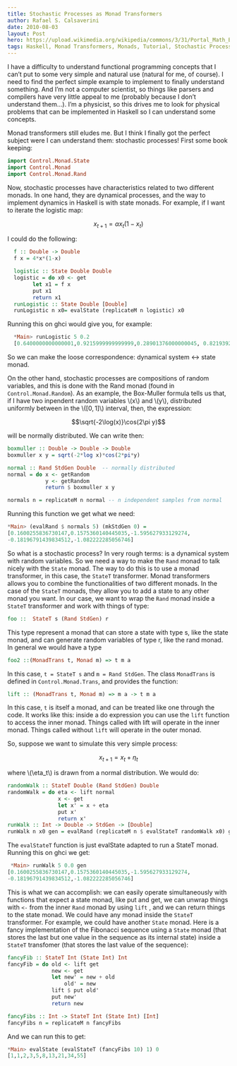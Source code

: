 ```yaml
---
title: Stochastic Processes as Monad Transformers
author: Rafael S. Calsaverini
date: 2010-08-03
layout: Post
hero: https://upload.wikimedia.org/wikipedia/commons/3/31/Portal_Math_Banner_Background_ka.jpg
tags: Haskell, Monad Transformers, Monads, Tutorial, Stochastic Processes
---
```


I have a difficulty to understand functional programming concepts that I can’t put to some very simple and natural use (natural for me, of course). I need to find the perfect simple example to implement to finally understand something. And I’m not a computer scientist, so things like parsers and compilers have very little appeal to me (probably because I don’t understand them…). I’m a physicist, so this drives me to look for physical problems that can be implemented in Haskell so I can understand some concepts.


Monad transformers still eludes me. But I think I finally got the perfect subject were I can understand them: stochastic processes! First some book keeping:

```haskell
import Control.Monad.State
import Control.Monad
import Control.Monad.Rand
```

Now, stochastic processes have characteristics related to two different monads. In one hand, they are dynamical processes, and the way to implement dynamics in Haskell is with state monads. For example, if I want to iterate the logistic map:

$$x_{t+1} = \alpha x_t\left(1-x_t\right)$$

I could do the following:

```haskell
  f :: Double -> Double
  f x = 4*x*(1-x)

  logistic :: State Double Double
  logistic = do x0 <- get
        let x1 = f x
        put x1
        return x1
  runLogistic :: State Double [Double]
  runLogistic n x0= evalState (replicateM n logistic) x0
```

Running this on ghci would give you, for example:

```haskell
  *Main> runLogistic 5 0.2
  [0.6400000000000001,0.9215999999999999,0.28901376000000045, 0.8219392261226504,0.5854205387341]
```

So we can make the loose correspondence: dynamical system ↔ state monad.

On the other hand, stochastic processes are compositions of random variables, and this is done with the Rand monad (found in `Control.Monad.Random`). As an example, the Box-Muller formula tells us that, if I have two inpendent random variables \\(x\\) and \\(y\\), distributed uniformly between in the \\([0, 1]\\) interval, then, the expression:

$$\sqrt{-2\log(x)}\cos(2\pi y)$$

will be normally distributed. We can write then:

```haskell
boxmuller :: Double -> Double -> Double
boxmuller x y = sqrt(-2*log x)*cos(2*pi*y)

normal :: Rand StdGen Double  -- normally distributed
normal = do x <- getRandom
            y <- getRandom
            return $ boxmuller x y

normals n = replicateM n normal -- n independent samples from normal
```

Running this function we get what we need:

```haskell
*Main> (evalRand $ normals 5) (mkStdGen 0) =
[0.1600255836730147,0.1575360140445035,-1.595627933129274,
-0.18196791439834512,-1.082222285056746]
```

So what is a stochastic process? In very rough terms: is a dynamical system with random variables. So we need a way to make the `Rand` monad to talk nicely with the `State` monad. The way to do this is to use a monad transformer, in this case, the `StateT` transformer. Monad transformers allows you to combine the functionalities of two different monads. In the case of the `StateT` monads, they allow you to add a state to any other monad you want. In our case, we want to wrap the `Rand` monad inside a `StateT` transformer and work with things of type:

```haskell
foo ::  StateT s (Rand StdGen) r
```

This type represent a monad that can store a state with type s, like the state monad, and can generate random variables of type r, like the rand monad. In general we would have a type

```haskell
foo2 ::(MonadTrans t, Monad m) => t m a
```

In this case, `t = StateT s` and `m = Rand StdGen`. The class `MonadTrans` is defined in `Control.Monad.Trans`, and provides the function:

```haskell
lift :: (MonadTrans t, Monad m) => m a -> t m a
```

In this case, `t` is itself a monad, and can be treated like one through the code. It works like this: inside a do expression you can use the `lift` function to access the inner monad. Things called with lift will operate in the inner monad. Things called without `lift` will operate in the outer monad.

So, suppose we want to simulate this very simple process:

$$x_{t+1} = x_t + \eta_t$$


where \\(\eta_t\\) is drawn from a normal distribution. We would do:

```haskell
randomWalk :: StateT Double (Rand StdGen) Double
randomWalk = do eta <- lift normal
                x <- get
                let x' = x + eta
                put x'
                return x'
runWalk :: Int -> Double -> StdGen -> [Double]
runWalk n x0 gen = evalRand (replicateM n $ evalStateT randomWalk x0) gen
```

The `evalStateT` function is just evalState adapted to run a StateT monad. Running this on ghci we get:

```haskell
 *Main> runWalk 5 0.0 gen
[0.1600255836730147,0.1575360140445035,-1.595627933129274,
-0.18196791439834512,-1.082222285056746]
```

This is what we can accomplish: we can easily operate simultaneously with functions that expect a state monad, like put and get, we can unwrap things with `<-` from the inner `Rand` monad by using `lift` , and we can return things to the state monad. We could have any monad inside the `StateT` transformer. For example, we could have another `State` monad. Here is a fancy implementation of the Fibonacci sequence using a `State` monad (that stores the last but one value in the sequence as its internal state) inside a `StateT` transfomer (that stores the last value of the sequence):

```haskell
fancyFib :: StateT Int (State Int) Int
fancyFib = do old <- lift get
              new <- get
              let new' = new + old
                  old' = new
              lift $ put old'
              put new'
              return new

fancyFibs :: Int -> StateT Int (State Int) [Int]
fancyFibs n = replicateM n fancyFibs
```

And we can run this to get:

```haskell
*Main> evalState (evalStateT (fancyFibs 10) 1) 0
[1,1,2,3,5,8,13,21,34,55]
```
